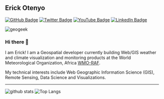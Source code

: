 ## Erick Otenyo

[![GitHub Badge](https://img.shields.io/github/followers/erick-otenyo?style=social)](https://github.com/erick-otenyo?tab=followers)
[![Twitter Badge](https://img.shields.io/twitter/follow/erick_otenyo?style=social)](https://twitter.com/erick_otenyo)
[![YouTube Badge](https://img.shields.io/badge/My-YouTube-red)](https://www.youtube.com/c/TheGISDev)
[![LinkedIn Badge](https://img.shields.io/badge/My-LinkedIn-blue)](https://www.linkedin.com/in/erick-otenyo/)


![geogeek](https://res.cloudinary.com/otenyo/image/upload/v1596048344/banners/Header.jpg)


### Hi there 👋

I am Erick! I am a Geospatial developer currently building Web/GIS weather and climate visualization and monitoring products at the World Meteorological Organization, Africa [WMO-RAF](https://github.com/wmo-raf).


My technical interests include Web Geographic Information Science (GIS), Remote Sensing, Data Science and Visualizations.

---
![github stats](https://github-readme-stats.vercel.app/api?username=erick-otenyo&show_icons=true&count_private=true)
![Top Langs](https://github-readme-stats.vercel.app/api/top-langs/?username=erick-otenyo&hide=php,css,go)
